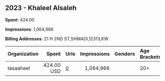 ## 2023 - Khaleel Alsaleh 
**Spent**: 424.00

**Impressions**: 1,064,966

**Billing Addresses**: 21 H 2ND ST,SHMADI,12313,KW

|Organization|Spent|Urls|Impressions|Genders|Age Brackets|Country Codes|
|:---|---:|:---|---:|:---|:---|:---|
|tasaaheel|424.00 USD|[0](https://www.snap.com/political-ads/asset/c25d724f2c5dfa218a28508bfe07c4884b6ee3cd2ea17a3508610b2b7dea9f7e?mediaType=mp4)|1,064,966||20+|kuwait|
